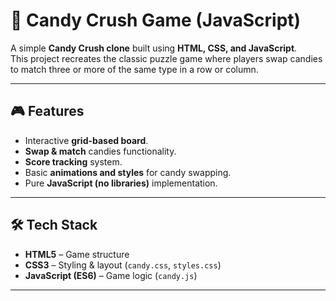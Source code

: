 # 🍬 Candy Crush Game (JavaScript)

A simple **Candy Crush clone** built using **HTML, CSS, and JavaScript**.  
This project recreates the classic puzzle game where players swap candies to match three or more of the same type in a row or column.  

---

## 🎮 Features
- Interactive **grid-based board**.
- **Swap & match** candies functionality.
- **Score tracking** system.
- Basic **animations and styles** for candy swapping.
- Pure **JavaScript (no libraries)** implementation.

---

## 🛠️ Tech Stack
- **HTML5** – Game structure  
- **CSS3** – Styling & layout (`candy.css`, `styles.css`)  
- **JavaScript (ES6)** – Game logic (`candy.js`)  

---


